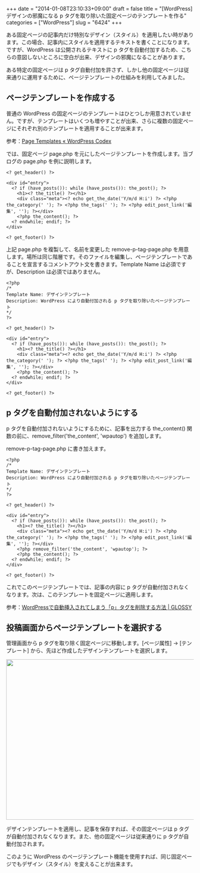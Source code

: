 +++
date = "2014-01-08T23:10:33+09:00"
draft = false
title = "[WordPress] デザインの邪魔になる p タグを取り除いた固定ページのテンプレートを作る"
categories = ["WordPress"]
slug = "6424"
+++

ある固定ページの記事内だけ特別なデザイン（スタイル）を適用したい時があります。この場合、記事内にスタイルを適用するテキストを書くことになります。ですが、WordPress は公開されるテキストに p タグを自動付加するため、こちらの意図しないところに空白が出来、デザインの邪魔になることがあります。

ある特定の固定ページは p タグ自動付加を許さず、しかし他の固定ページは従来通りに運用するために、ページテンプレートの仕組みを利用してみました。

<h2>ページテンプレートを作成する</h2>

普通の WordPress の固定ページのテンプレートはひとつしか用意されていません。ですが、テンプレートはいくつも増やすことが出来、さらに複数の固定ページにそれぞれ別のテンプレートを適用することが出来ます。

参考：<a href="http://codex.wordpress.org/Page_Templates" target="_blank">Page Templates « WordPress Codex</a>

では、固定ページ page.php を元にしたページテンプレートを作成します。当ブログの page.php を例に説明します。

<pre><code>&lt;? get_header() ?&gt;

&lt;div id="entry"&gt;
  &lt;? if (have_posts()): while (have_posts()): the_post(); ?&gt;
    &lt;h1&gt;&lt;? the_title() ?&gt;&lt;/h1&gt;
    &lt;div class="meta"&gt;&lt;? echo get_the_date('Y/m/d H:i') ?&gt; &lt;?php the_category(' '); ?&gt; &lt;?php the_tags(' '); ?&gt; &lt;?php edit_post_link('編集', ''); ?&gt;&lt;/div&gt;
    &lt;?php the_content(); ?&gt;
  &lt;? endwhile; endif; ?&gt;
&lt;/div&gt;

&lt;? get_footer() ?&gt;</code></pre>

上記 page.php を複製して、名前を変更した remove-p-tag-page.php を用意します。場所は同じ階層です。そのファイルを編集し、ページテンプレートであることを宣言するコメントアウト文を書きます。Template Name は必須ですが、Description は必須ではありません。

<pre><code>&lt;?php
/*
Template Name: デザインテンプレート
Description: WordPress により自動付加される p タグを取り除いたページテンプレート
*/
?&gt;

&lt;? get_header() ?&gt;

&lt;div id="entry"&gt;
  &lt;? if (have_posts()): while (have_posts()): the_post(); ?&gt;
    &lt;h1&gt;&lt;? the_title() ?&gt;&lt;/h1&gt;
    &lt;div class="meta"&gt;&lt;? echo get_the_date('Y/m/d H:i') ?&gt; &lt;?php the_category(' '); ?&gt; &lt;?php the_tags(' '); ?&gt; &lt;?php edit_post_link('編集', ''); ?&gt;&lt;/div&gt;
    &lt;?php the_content(); ?&gt;
  &lt;? endwhile; endif; ?&gt;
&lt;/div&gt;

&lt;? get_footer() ?&gt;</code></pre>

<h2>p タグを自動付加されないようにする</h2>

p タグを自動付加されないようにするために、記事を出力する the_content() 関数の前に、remove_filter('the_content', 'wpautop') を追加します。

remove-p-tag-page.php に書き加えます。

<pre><code>&lt;?php
/*
Template Name: デザインテンプレート
Description: WordPress により自動付加される p タグを取り除いたページテンプレート
*/
?&gt;

&lt;? get_header() ?&gt;

&lt;div id="entry"&gt;
  &lt;? if (have_posts()): while (have_posts()): the_post(); ?&gt;
    &lt;h1&gt;&lt;? the_title() ?&gt;&lt;/h1&gt;
    &lt;div class="meta"&gt;&lt;? echo get_the_date('Y/m/d H:i') ?&gt; &lt;?php the_category(' '); ?&gt; &lt;?php the_tags(' '); ?&gt; &lt;?php edit_post_link('編集', ''); ?&gt;&lt;/div&gt;
    &lt;?php remove_filter('the_content', 'wpautop'); ?&gt;
    &lt;?php the_content(); ?&gt;
  &lt;? endwhile; endif; ?&gt;
&lt;/div&gt;

&lt;? get_footer() ?&gt;</code></pre>

これでこのページテンプレートでは、記事の内容に p タグが自動付加されなくなります。次は、このテンプレートを固定ページに適用します。

参考：<a href="http://www.gl0ssy.net/wordpress-p-delete/" target="_blank">WordPressで自動挿入されてしまう「p」タグを削除する方法 | GLOSSY</a>

<h2>投稿画面からページテンプレートを選択する</h2>

管理画面から p タグを取り除く固定ページに移動します。[ページ属性] → [テンプレート] から、先ほど作成したデザインテンプレートを選択します。

<img class="align-center" src="/images/2014/01/6424_1.png" border="0" width="640" height="430" />

デザインテンプレートを適用し、記事を保存すれば、その固定ページは p タグが自動付加されなくなります。また、他の固定ページは従来通りに p タグが自動付加されます。

このように WordPress のページテンプレート機能を使用すれば、同じ固定ページでもデザイン（スタイル）を変えることが出来ます。
